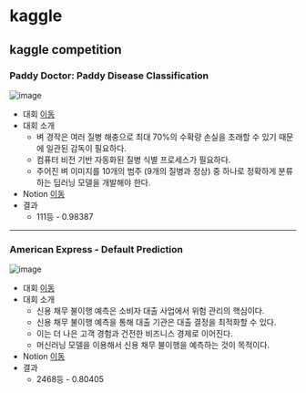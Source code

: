 # kaggle
kaggle competition
----
### Paddy Doctor: Paddy Disease Classification
![image](https://user-images.githubusercontent.com/10412752/188301248-2764c4e7-3fde-4c54-b3b2-23f1aa0fd50e.png)
* 대회 [이동](https://www.kaggle.com/competitions/paddy-disease-classification/overview)
* 대회 소개
  * 벼 경작은 여러 질병 해충으로 최대 70%의 수확량 손실을 초래할 수 있기 때문에 일관된 감독이 필요하다.
  * 컴퓨터 비전 기반 자동화된 질병 식별 프로세스가 필요하다.
  * 주어진 벼 이미지를 10개의 범주 (9개의 질병과 정상) 중 하나로 정확하게 분류하는 딥러닝 모델을 개발해야 한다.
* Notion [이동](https://posky55.notion.site/Paddy-Doctor-Paddy-Disease-Classification-be7b7399a39e439a9bd2fc4b1efddd35)
* 결과
  * 111등 - 0.98387
----
### American Express - Default Prediction
![image](https://user-images.githubusercontent.com/10412752/188801248-3bb8034a-2249-4bf5-b19f-f5103364d378.png)
* 대회 [이동](https://www.kaggle.com/c/amex-default-prediction)
* 대회 소개
  * 신용 채무 불이행 예측은 소비자 대출 사업에서 위험 관리의 핵심이다.
  * 신용 채무 불이행 예측을 통해 대출 기관은 대출 결정을 최적화할 수 있다.
  * 이는 더 나은 고객 경험과 건전한 비즈니스 경제로 이어진다.
  * 머신러닝 모델을 이용해서 신용 채무 불이행을 예측하는 것이 목적이다.
* Notion [이동](https://posky55.notion.site/American-Express-Default-Prediction-c01ec51673f242e39e1a03a07f9f65d1)
* 결과
  * 2468등 - 0.80405
